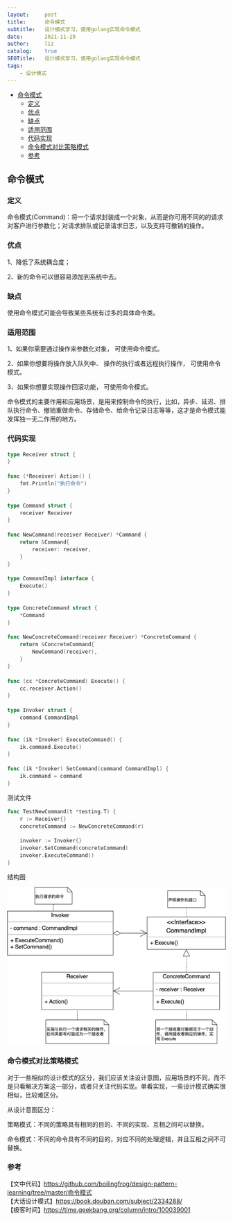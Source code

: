 ```yaml
---
layout:     post
title:      命令模式
subtitle:   设计模式学习，使用golang实现命令模式
date:       2021-11-29
author:     liz
catalog:    true
SEOTitle:   设计模式学习，使用golang实现命令模式
tags:
    - 设计模式
---
```


<!-- START doctoc generated TOC please keep comment here to allow auto update -->
<!-- DON'T EDIT THIS SECTION, INSTEAD RE-RUN doctoc TO UPDATE -->

- [命令模式](#%E5%91%BD%E4%BB%A4%E6%A8%A1%E5%BC%8F)
  - [定义](#%E5%AE%9A%E4%B9%89)
  - [优点](#%E4%BC%98%E7%82%B9)
  - [缺点](#%E7%BC%BA%E7%82%B9)
  - [适用范围](#%E9%80%82%E7%94%A8%E8%8C%83%E5%9B%B4)
  - [代码实现](#%E4%BB%A3%E7%A0%81%E5%AE%9E%E7%8E%B0)
  - [命令模式对比策略模式](#%E5%91%BD%E4%BB%A4%E6%A8%A1%E5%BC%8F%E5%AF%B9%E6%AF%94%E7%AD%96%E7%95%A5%E6%A8%A1%E5%BC%8F)
  - [参考](#%E5%8F%82%E8%80%83)

<!-- END doctoc generated TOC please keep comment here to allow auto update -->

## 命令模式

### 定义

命令模式(Command)：将一个请求封装成一个对象，从而是你可用不同的的请求对客户进行参数化；对请求排队或记录请求日志，以及支持可撤销的操作。  

### 优点

1、降低了系统耦合度；  

2、新的命令可以很容易添加到系统中去。   

### 缺点

使用命令模式可能会导致某些系统有过多的具体命令类。   

### 适用范围

1、如果你需要通过操作来参数化对象， 可使用命令模式。  

2、如果你想要将操作放入队列中、 操作的执行或者远程执行操作， 可使用命令模式。   

3、如果你想要实现操作回滚功能， 可使用命令模式。  

命令模式的主要作用和应用场景，是用来控制命令的执行，比如，异步、延迟、排队执行命令、撤销重做命令、存储命令、给命令记录日志等等，这才是命令模式能发挥独一无二作用的地方。  

### 代码实现

```go
type Receiver struct {
}

func (*Receiver) Action() {
	fmt.Println("执行命令")
}

type Command struct {
	receiver Receiver
}

func NewCommand(receiver Receiver) *Command {
	return &Command{
		receiver: receiver,
	}
}

type CommandImpl interface {
	Execute()
}

type ConcreteCommand struct {
	*Command
}

func NewConcreteCommand(receiver Receiver) *ConcreteCommand {
	return &ConcreteCommand{
		NewCommand(receiver),
	}
}

func (cc *ConcreteCommand) Execute() {
	cc.receiver.Action()
}

type Invoker struct {
	command CommandImpl
}

func (ik *Invoker) ExecuteCommand() {
	ik.command.Execute()
}

func (ik *Invoker) SetCommand(command CommandImpl) {
	ik.command = command
}
```

测试文件  

```go
func TestNewCommand(t *testing.T) {
	r := Receiver{}
	concreteCommand := NewConcreteCommand(r)

	invoker := Invoker{}
	invoker.SetCommand(concreteCommand)
	invoker.ExecuteCommand()
}
```

结构图  

<img src="/img/pattern/pattern-command.png" alt="command" />

### 命令模式对比策略模式

对于一些相似的设计模式的区分，我们应该关注设计意图，应用场景的不同，而不是只看解决方案这一部分，或者只关注代码实现。单看实现，一些设计模式确实很相似，比较难区分。    

从设计意图区分：  

策略模式：不同的策略具有相同的目的、不同的实现、互相之间可以替换。  

命令模式：不同的命令具有不同的目的，对应不同的处理逻辑，并且互相之间不可替换。    

### 参考

【文中代码】https://github.com/boilingfrog/design-pattern-learning/tree/master/命令模式       
【大话设计模式】https://book.douban.com/subject/2334288/  
【极客时间】https://time.geekbang.org/column/intro/100039001     